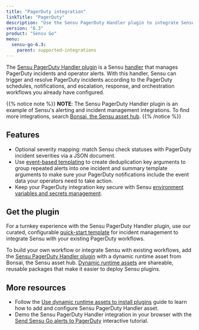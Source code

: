 ```yaml
---
title: "PagerDuty integration"
linkTitle: "PagerDuty"
description: "Use the Sensu PagerDuty Handler plugin to integrate Sensu with your existing PagerDuty workflows. Read about the features of Sensu's PagerDuty integration and learn how to get the plugin."
version: "6.3"
product: "Sensu Go"
menu: 
  sensu-go-6.3:
    parent: supported-integrations
---
```


The [Sensu PagerDuty Handler plugin][4] is a Sensu [handler][1] that manages PagerDuty incidents and operator alerts.
With this handler, Sensu can trigger and resolve PagerDuty incidents according to the PagerDuty schedules, notifications, and escalation, response, and orchestration workflows you already have configured.

{{% notice note %}}
**NOTE**: The Sensu PagerDuty Handler plugin is an example of Sensu's alerting and incident management integrations.
To find more integrations, search [Bonsai, the Sensu asset hub](https://bonsai.sensu.io/).
{{% /notice %}}

## Features

- Optional severity mapping: match Sensu check statuses with PagerDuty incident severities via a JSON document.
- Use [event-based templating][2] to create deduplication key arguments to group repeated alerts into one incident and summary template arguments to make sure your PagerDuty notifications include the event data your operators need to take action.
- Keep your PagerDuty integration key secure with Sensu [environment variables and secrets management][8].

## Get the plugin

For a turnkey experience with the Sensu PagerDuty Handler plugin, use our curated, configurable [quick-start template][3] for incident management to integrate Sensu with your existing PagerDuty workflows.

To build your own workflow or integrate Sensu with existing workflows, add the [Sensu PagerDuty Handler plugin][4] with a dynamic runtime asset from Bonsai, the Sensu asset hub.
[Dynamic runtime assets][5] are shareable, reusable packages that make it easier to deploy Sensu plugins.

## More resources

- Follow the [Use dynamic runtime assets to install plugins][6] guide to learn how to add and configure Sensu PagerDuty Handler asset.
- Demo the Sensu PagerDuty Handler integration in your browser with the [Send Sensu Go alerts to PagerDuty][7] interactive tutorial.


[1]: ../../../observability-pipeline/observe-process/handlers/
[2]: ../../../observability-pipeline/observe-process/handler-templates/
[3]: https://github.com/sensu-community/monitoring-pipelines/blob/latest/incident-management/pagerduty.yaml
[4]: https://bonsai.sensu.io/assets/sensu/sensu-pagerduty-handler
[5]: ../../assets/
[6]: ../../use-assets-to-install-plugins/
[7]: ../../../learn/sensu-pagerduty/
[8]: ../../../operations/manage-secrets/

